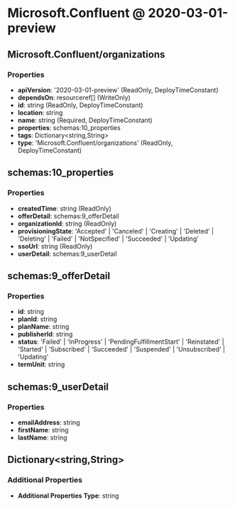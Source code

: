 # Microsoft.Confluent @ 2020-03-01-preview

## Microsoft.Confluent/organizations
### Properties
* **apiVersion**: '2020-03-01-preview' (ReadOnly, DeployTimeConstant)
* **dependsOn**: resourceref[] (WriteOnly)
* **id**: string (ReadOnly, DeployTimeConstant)
* **location**: string
* **name**: string (Required, DeployTimeConstant)
* **properties**: schemas:10_properties
* **tags**: Dictionary<string,String>
* **type**: 'Microsoft.Confluent/organizations' (ReadOnly, DeployTimeConstant)

## schemas:10_properties
### Properties
* **createdTime**: string (ReadOnly)
* **offerDetail**: schemas:9_offerDetail
* **organizationId**: string (ReadOnly)
* **provisioningState**: 'Accepted' | 'Canceled' | 'Creating' | 'Deleted' | 'Deleting' | 'Failed' | 'NotSpecified' | 'Succeeded' | 'Updating'
* **ssoUrl**: string (ReadOnly)
* **userDetail**: schemas:9_userDetail

## schemas:9_offerDetail
### Properties
* **id**: string
* **planId**: string
* **planName**: string
* **publisherId**: string
* **status**: 'Failed' | 'InProgress' | 'PendingFulfillmentStart' | 'Reinstated' | 'Started' | 'Subscribed' | 'Succeeded' | 'Suspended' | 'Unsubscribed' | 'Updating'
* **termUnit**: string

## schemas:9_userDetail
### Properties
* **emailAddress**: string
* **firstName**: string
* **lastName**: string

## Dictionary<string,String>
### Additional Properties
* **Additional Properties Type**: string

